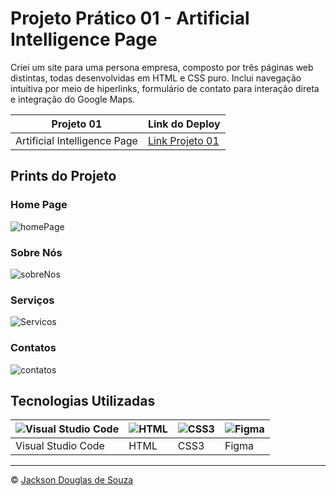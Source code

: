 # Projeto Prático 01 - Artificial Intelligence Page

Criei um site para uma persona empresa, composto por três páginas web distintas, todas desenvolvidas em HTML e CSS puro. Inclui navegação intuitiva por meio de hiperlinks, formulário de contato para interação direta e integração do Google Maps.

| Projeto 01                   | Link do Deploy                                   |
| ---------------------------- | ------------------------------------------------ |
| Artificial Intelligence Page | [Link Projeto 01](https://seu-link-projeto1.com) |

## Prints do Projeto

### Home Page

![homePage](https://github.com/jacksondouglasdesouza/complete-web-development-with-php/assets/140694536/b29fe1dd-f569-42e1-a301-0d3a86f77e4e)

### Sobre Nós

![sobreNos](https://github.com/jacksondouglasdesouza/complete-web-development-with-php/assets/140694536/8f101796-b972-4d04-bb6c-c490ee3ad7fc)

### Serviços

![Servicos](https://github.com/jacksondouglasdesouza/complete-web-development-with-php/assets/140694536/7a36d57e-e738-46c4-9683-e21886fbb100)

### Contatos

![contatos](https://github.com/jacksondouglasdesouza/complete-web-development-with-php/assets/140694536/cde02b27-2cee-4318-9b98-0d0201db0870)

## Tecnologias Utilizadas

| ![Visual Studio Code](https://github.com/jacksondouglasdesouza/complete-web-development-with-php/assets/140694536/74d845c7-fa03-49cc-8fe2-d8a6312fcc9b) | ![HTML](https://github.com/jacksondouglasdesouza/complete-web-development-with-php/assets/140694536/0cfd3708-6170-4024-8652-c9bde86e17b2) | ![CSS3](https://github.com/jacksondouglasdesouza/complete-web-development-with-php/assets/140694536/5028a929-587b-4fa3-bb52-0a7b0f0c8a75) | ![Figma](https://github.com/jacksondouglasdesouza/complete-web-development-with-php/assets/140694536/7378ebc7-d744-4401-b15b-272ed1b2ce3f) |
| ------------------------------------------------------------------------------------------------------------------------------------------------------- | ----------------------------------------------------------------------------------------------------------------------------------------- | ----------------------------------------------------------------------------------------------------------------------------------------- | ------------------------------------------------------------------------------------------------------------------------------------------ |
| Visual Studio Code                                                                                                                                      | HTML                                                                                                                                      | CSS3                                                                                                                                      | Figma                                                                                                                                      |

---

© [Jackson Douglas de Souza](https://www.linkedin.com/in/jacksondouglasdesouza)
